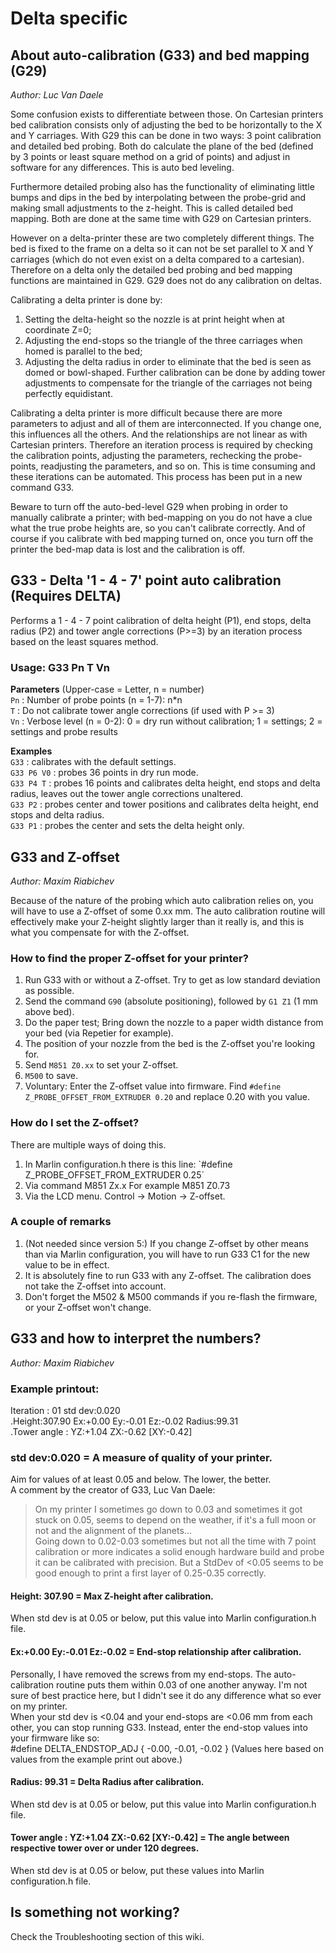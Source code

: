 # Delta specific
## About auto-calibration (G33) and bed mapping (G29)
_Author: Luc Van Daele_

Some confusion exists to differentiate between those. On Cartesian printers bed calibration consists only of adjusting the bed to be horizontally to the X and Y carriages. With G29 this can be done in two ways: 3 point calibration and detailed bed probing. Both do calculate the plane of the bed (defined by 3 points or least square method on a grid of points) and adjust in software for any differences. This is auto bed leveling.

Furthermore detailed probing also has the functionality of eliminating little bumps and dips in the bed by interpolating between the probe-grid and making small adjustments to the z-height. This is called detailed bed mapping. Both are done at the same time with G29 on Cartesian printers.

However on a delta-printer these are two completely different things. The bed is fixed to the frame on a delta so it can not be set parallel to X and Y carriages (which do not even exist on a delta compared to a cartesian). Therefore on a delta only the detailed bed probing and bed mapping functions are maintained in G29. G29 does not do any calibration on deltas.

Calibrating a delta printer is done by: 
1) Setting the delta-height so the nozzle is at print height when at coordinate Z=0; 
2) Adjusting the end-stops so the triangle of the three carriages when homed is parallel to the bed; 
3) Adjusting the delta radius in order to eliminate that the bed is seen as domed or bowl-shaped. 
Further calibration can be done by adding tower adjustments to compensate for the triangle of the carriages not being perfectly equidistant.

Calibrating a delta printer is more difficult because there are more parameters to adjust and all of them are interconnected. If you change one, this influences all the others. And the relationships are not linear as with Cartesian printers. Therefore an iteration process is required by checking the calibration points, adjusting the parameters, rechecking the probe-points, readjusting the parameters, and so on. This is time consuming and these iterations can be automated. This process has been put in a new command G33.

Beware to turn off the auto-bed-level G29 when probing in order to manually calibrate a printer; with bed-mapping on you do not have a clue what the true probe heights are, so you can't calibrate correctly. And of course if you calibrate with bed mapping turned on, once you turn off the printer the bed-map data is lost and the calibration is off. 

## G33 - Delta '1 - 4 - 7' point auto calibration (Requires DELTA)
Performs a 1 - 4 - 7 point calibration of delta height (P1), end stops, delta radius (P2) and tower angle corrections (P>=3) by an iteration process based on the least squares method.

### Usage: G33 Pn T Vn
**Parameters** (Upper-case = Letter, n = number)  
`Pn` : Number of probe points (n = 1-7): n*n  
`T` : Do not calibrate tower angle corrections (if used with P >= 3)  
`Vn` : Verbose level (n = 0-2): 0 = dry run without calibration; 1 = settings; 2 = settings and probe results  

**Examples**  
`G33` : calibrates with the default settings.  
`G33 P6 V0` : probes 36 points in dry run mode.  
`G33 P4 T` : probes 16 points and calibrates delta height, end stops and delta radius, leaves out the tower angle corrections unaltered.  
`G33 P2` : probes center and tower positions and calibrates delta height, end stops and delta radius.  
`G33 P1` : probes the center and sets the delta height only.  

## G33 and Z-offset
_Author: Maxim Riabichev_  

Because of the nature of the probing which auto calibration relies on, you will have to use a Z-offset of some 0.xx mm. The auto calibration routine will effectively make your Z-height slightly larger than it really is, and this is what you compensate for with the Z-offset.  

### How to find the proper Z-offset for your printer?
1) Run G33 with or without a Z-offset. Try to get as low standard deviation as possible.  
2) Send the command `G90` (absolute positioning), followed by `G1 Z1` (1 mm above bed).  
3) Do the paper test; Bring down the nozzle to a paper width distance from your bed (via Repetier for example).  
4) The position of your nozzle from the bed is the Z-offset you're looking for.  
5) Send `M851 Z0.xx` to set your Z-offset.
6) `M500` to save.
7) Voluntary: Enter the Z-offset value into firmware. Find `#define Z_PROBE_OFFSET_FROM_EXTRUDER 0.20` and replace 0.20 with you value.


### How do I set the Z-offset?
There are multiple ways of doing this.
1) In Marlin configuration.h there is this line: `#define Z_PROBE_OFFSET_FROM_EXTRUDER 0.25´
2) Via command M851 Zx.x For example M851 Z0.73
3) Via the LCD menu. Control -> Motion -> Z-offset.

### A couple of remarks
1) (Not needed since version 5:) If you change Z-offset by other means than via Marlin configuration, you will have to run G33 C1 for the new value to be in effect.  
2) It is absolutely fine to run G33 with any Z-offset. The calibration does not take the Z-offset into account.
3) Don't forget the M502 & M500 commands if you re-flash the firmware, or your Z-offset won't change.

## G33 and how to interpret the numbers?
_Author: Maxim Riabichev_

### Example printout:  
Iteration : 01 std dev:0.020  
.Height:307.90 Ex:+0.00 Ey:-0.01 Ez:-0.02 Radius:99.31  
.Tower angle : YZ:+1.04 ZX:-0.62 [XY:-0.42]  

### std dev:0.020 = A measure of quality of your printer.
Aim for values of at least 0.05 and below. The lower, the better.  
A comment by the creator of G33, Luc Van Daele:  
> On my printer I sometimes go down to 0.03 and sometimes it got stuck on 0.05, seems to depend on the weather, if it's a full moon or not and the alignment of the planets...  
> Going down to 0.02-0.03 sometimes but not all the time with 7 point calibration or more indicates a solid enough hardware build and probe it can be calibrated with precision. But a StdDev of <0.05 seems to be good enough to print a first layer of 0.25-0.35 correctly.

#### Height: 307.90 = Max Z-height after calibration.  
When std dev is at 0.05 or below, put this value into Marlin configuration.h file.

#### Ex:+0.00 Ey:-0.01 Ez:-0.02 = End-stop relationship after calibration. 
Personally, I have removed the screws from my end-stops. The auto-calibration routine puts them within 0.03 of one another anyway. I'm not sure of best practice here, but I didn't see it do any difference what so ever on my printer.  
When your std dev is <0.04 and your end-stops are <0.06 mm from each other, you can stop running G33. Instead, enter the end-stop values into your firmware like so:  
#define DELTA_ENDSTOP_ADJ { -0.00, -0.01, -0.02 } (Values here based on values from the example print out above.)
 
#### Radius: 99.31 = Delta Radius after calibration.  
When std dev is at 0.05 or below, put this value into Marlin configuration.h file.

#### Tower angle : YZ:+1.04 ZX:-0.62 [XY:-0.42] = The angle between respective tower over or under 120 degrees.  
When std dev is at 0.05 or below, put these values into Marlin configuration.h file.

## Is something not working?
Check the Troubleshooting section of this wiki.